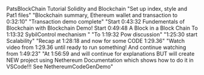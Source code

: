 PatsBlockChain Tutorial Solidity and Blockchain
"Set up index, style and Pat1 files"
"Blockchain summary, Ethereum wallet and transaction to 0:32:10"
"Transaction demo complete"
"Start 0:43:32 Fundementals of Blockchain with Blockchain Demo! Start 0:49:48 A Block in a Block Chain To 1:13:32 SybilControl mechanism "
"To 1:19:32 Pow discussion"
"1:25:30 start Scalability"
"Recap at 1:28:18 and now for some CODE 1:29.36"
"Watch video from 1:29.36 until ready to run something! And continue watching from 1:49:23"
"At 1:56:59 and will continue for explanations BUT will create NEW project using Nethereum Documentation which shows how to do it in VSCode!!! See NethereumCodeGenDemo"